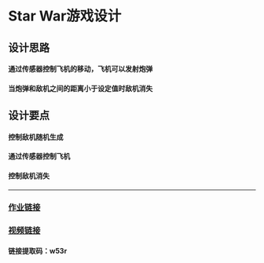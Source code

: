 # Star War游戏设计
## 设计思路
#### 通过传感器控制飞机的移动，飞机可以发射炮弹
#### 当炮弹和敌机之间的距离小于设定值时敌机消失
## 设计要点
#### 控制敌机随机生成
#### 通过传感器控制飞机
####  控制敌机消失
----
### [作业链接](https://github.com/ChenZe2436/CreativeCoding_2019Summer-ChenZe/tree/master/Star%20War)
### [视频链接](https://pan.baidu.com/s/1MW6PtqoHEFYKjupswDG71A)
#### 链接提取码：w53r
